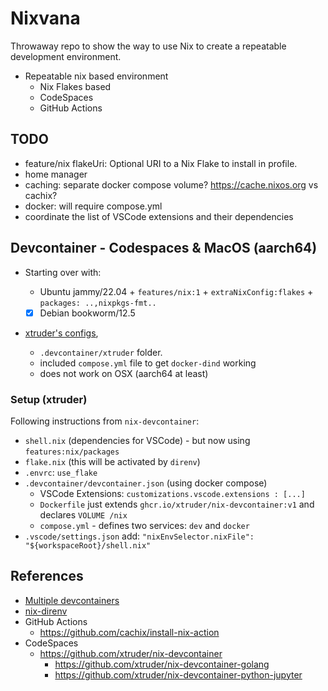 # Nixvana

Throwaway repo to show the way to use Nix to create a repeatable development environment.

- Repeatable nix based environment
  - Nix Flakes based
  - CodeSpaces
  - GitHub Actions

## TODO

- feature/nix flakeUri: Optional URI to a Nix Flake to install in profile.
- home manager
- caching: separate docker compose volume? https://cache.nixos.org vs cachix?
- docker: will require compose.yml
- coordinate the list of VSCode extensions and their dependencies

## Devcontainer - Codespaces & MacOS (aarch64)

- Starting over with:

  - Ubuntu jammy/22.04 + `features/nix:1` + `extraNixConfig:flakes` + `packages: ..,nixpkgs-fmt..`
  - [x] Debian bookworm/12.5

- [xtruder's configs](https://github.com/xtruder/nix-devcontainer/tree/main),
  - `.devcontainer/xtruder` folder.
  - included `compose.yml` file to get `docker-dind` working
  - does not work on OSX (aarch64 at least)

### Setup (xtruder)

Following instructions from `nix-devcontainer`:

- `shell.nix` (dependencies for VSCode) - but now using `features:nix/packages`
- `flake.nix` (this will be activated by `direnv`)
- `.envrc`: `use_flake`
- `.devcontainer/devcontainer.json` (using docker compose)
  - VSCode Extensions: `customizations.vscode.extensions : [...]`
  - `Dockerfile` just extends `ghcr.io/xtruder/nix-devcontainer:v1` and declares `VOLUME /nix`
  - `compose.yml` - defines two services: `dev` and `docker`
- `.vscode/settings.json` add: `"nixEnvSelector.nixFile": "${workspaceRoot}/shell.nix"`

## References

- [Multiple devcontainers](https://code.visualstudio.com/remote/advancedcontainers/configure-separate-containers)
- [nix-direnv](https://github.com/nix-community/nix-direnv)
- GitHub Actions
  - <https://github.com/cachix/install-nix-action>
- CodeSpaces
  - <https://github.com/xtruder/nix-devcontainer>
    - <https://github.com/xtruder/nix-devcontainer-golang>
    - <https://github.com/xtruder/nix-devcontainer-python-jupyter>
